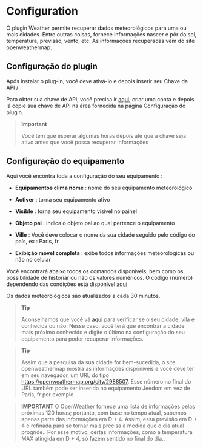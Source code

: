 Configuration
=============

O plugin Weather permite recuperar dados meteorológicos para
uma ou mais cidades. Entre outras coisas, fornece informações
nascer e pôr do sol, temperatura, previsão, vento,
etc. As informações recuperadas vêm do site
openweathermap.

Configuração do plugin
-----------------------

Após instalar o plug-in, você deve ativá-lo e depois inserir seu
Chave da API /

Para obter sua chave de API, você precisa ir
[aqui](https://home.openweathermap.org), criar uma conta e depois lá
copie sua chave de API na área fornecida na página
Configuração do plugin.

> **Important**
>
> Você tem que esperar algumas horas depois até que a chave seja
> ativo antes que você possa recuperar informações

Configuração do equipamento
-----------------------------

Aqui você encontra toda a configuração do seu equipamento :

-   **Equipamentos clima nome** : nome do seu equipamento meteorológico

-   **Activer** : torna seu equipamento ativo

-   **Visible** : torna seu equipamento visível no painel

-   **Objeto pai** : indica o objeto pai ao qual pertence
    o equipamento

-   **Ville** : Você deve colocar o nome da sua cidade seguido pelo código do país,
    ex : Paris, fr

-   **Exibição móvel completa** : exibe todos
    informações meteorológicas ou não no celular

Você encontrará abaixo todos os comandos disponíveis, bem como os
possibilidade de historiar ou não os valores numéricos. O código (número)
dependendo das condições está disponível
[aqui](https://openweathermap.org/weather-conditions)

Os dados meteorológicos são atualizados a cada 30 minutos.

> **Tip**
>
> Aconselhamos que você vá
> [aqui](https://openweathermap.org/find?) para verificar se o seu
> cidade, vila é conhecida ou não. Nesse caso, você terá que encontrar a cidade
> mais próximo conhecido e digite o último na configuração
> do seu equipamento para poder recuperar informações.

> **Tip**
>
> Assim que a pesquisa da sua cidade for bem-sucedida, o site openweathermap
> mostra as informações disponíveis e você deve ter em
> seu navegador, um URL do tipo
> <https://openweathermap.org/city/2988507>. Esse número no final do URL
> também pode ser inserido no equipamento Jeedom em vez de
> Paris, fr por exemplo

>**IMPORTANT**
>O OpenWeather fornece uma lista de informações pelas próximas 120 horas; portanto, com base no tempo atual, sabemos apenas parte das informações em D + 4. Assim, essa previsão em D + 4 é refinada para se tornar mais precisa à medida que o dia atual progride.. Por esse motivo, certas informações, como a temperatura MAX atingida em D + 4, só fazem sentido no final do dia..
